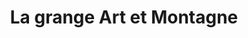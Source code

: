 ---
title: "La grange Art et Montagne"
url: /arras-en-lavedan/la-grange-art-et-montagne/
shop: ferme
---
